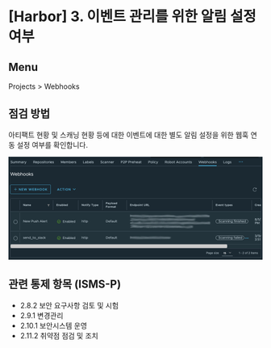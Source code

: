 # [Harbor] 3. 이벤트 관리를 위한 알림 설정 여부

## Menu 
Projects > Webhooks

## 점검 방법 
아티팩트 현황 및 스캐닝 현황 등에 대한 이벤트에 대한 별도 알림 설정을 위한 웹훅 연동 설정 여부를 확인합니다. 

![Webhooks](images/webhooks.png)

## 관련 통제 항목 (ISMS-P)
- 2.8.2 보안 요구사항 검토 및 시험
- 2.9.1 변경관리
- 2.10.1 보안시스템 운영
- 2.11.2 취약점 점검 및 조치